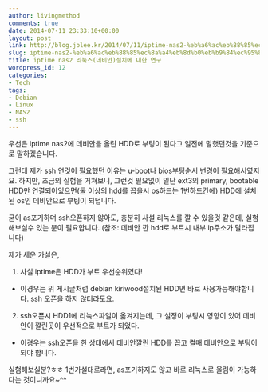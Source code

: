 ```yaml
---
author: livingmethod
comments: true
date: 2014-07-11 23:33:10+00:00
layout: post
link: http://blog.jblee.kr/2014/07/11/iptime-nas2-%eb%a6%ac%eb%88%85%ec%8a%a4%eb%8d%b0%eb%b9%84%ec%95%88%ec%84%a4%ec%b9%98%ec%97%90-%eb%8c%80%ed%95%9c-%ec%97%b0%ea%b5%ac/
slug: iptime-nas2-%eb%a6%ac%eb%88%85%ec%8a%a4%eb%8d%b0%eb%b9%84%ec%95%88%ec%84%a4%ec%b9%98%ec%97%90-%eb%8c%80%ed%95%9c-%ec%97%b0%ea%b5%ac
title: iptime nas2 리눅스(데비안)설치에 대한 연구
wordpress_id: 12
categories:
- Tech
tags:
- Debian
- Linux
- NAS2
- ssh
---
```


우선은 iptime nas2에 데비안을 올린 HDD로 부팅이 된다고 일전에 말했던것을 기준으로 말하겠습니다.

그런데 제가 ssh 연것이 필요했던 이유는 u-boot나 bios부팅순서 변경이 필요해서였지요.
하지만, 조금의 실험을 거쳐보니, 그런것 필요없이 일단 ext3의 primary, bootable HDD만 연결되어있으면(둘 이상의 hdd를 꼽을시 os하드는 1번하드칸에) HDD에 설치된 os인 데비안으로 부팅이 되덥니다.

굳이 as포기하며 ssh오픈하지 않아도, 충분히 사설 리눅스를 깔 수 있을것 같은데, 실험해보실수 있는 분이 필요합니다.
(참조: 데비안 깐 hdd로 부트시 내부 ip주소가 달라집니다)

제가 세운 가설은,
1. 사실 iptime은 HDD가 부트 우선순위였다!
- 이경우는 위 게시글처럼 debian kiriwood설치된 HDD면 바로 사용가능해야합니다. ssh 오픈을 하지 않더라도요.
2. ssh오픈시 HDD1에 리눅스파일이 옮겨지는데, 그 설정이 부팅시 영향이 있어 데비안이 깔린곳이 우선적으로 부트가 되었다.
- 이경우는 ssh오픈을 한 상태에서 데비안깔린 HDD를 꼽고 켤때 데비안으로 부팅이 되야 합니다.

실험해보실분?ㅎㅎ
1번가설대로라면, as포기하지도 않고 바로 리눅스로 올림이 가능하다는 것이니까요~^^
